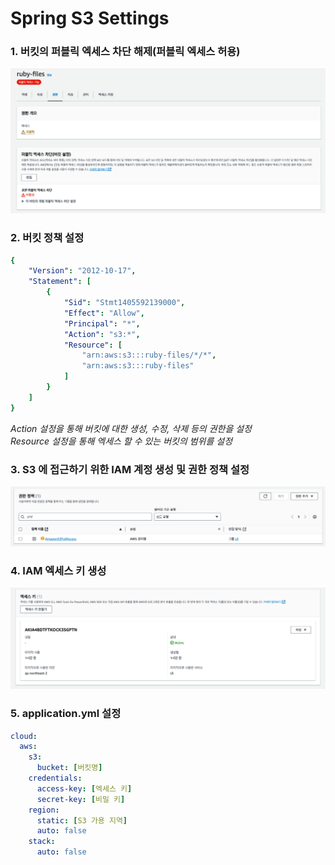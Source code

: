 # Spring S3 Settings

### 1. 버킷의 퍼블릭 엑세스 차단 해제(퍼블릭 엑세스 허용)
![img.png](imgs/s3/s3-1.png)

### 2. 버킷 정책 설정
```yaml
{
    "Version": "2012-10-17",
    "Statement": [
        {
            "Sid": "Stmt1405592139000",
            "Effect": "Allow",
            "Principal": "*",
            "Action": "s3:*",
            "Resource": [
                "arn:aws:s3:::ruby-files/*/*",
                "arn:aws:s3:::ruby-files"
            ]
        }
    ]
}
```
*Action 설정을 통해 버킷에 대한 생성, 수정, 삭제 등의 권한을 설정*  
*Resource 설정을 통해 엑세스 할 수 있는 버킷의 범위를 설정*

### 3. S3 에 접근하기 위한 IAM 계정 생성 및 권한 정책 설정
![img_1.png](imgs/s3/s3-2.png)

### 4. IAM 엑세스 키 생성
![img_2.png](imgs/s3/s3-3.png)

### 5. application.yml 설정
```yaml
cloud:
  aws:
    s3:
      bucket: [버킷명]
    credentials:
      access-key: [엑세스 키]
      secret-key: [비밀 키]
    region:
      static: [S3 가용 지역]
      auto: false
    stack:
      auto: false
```